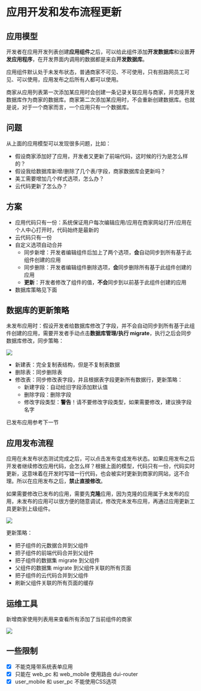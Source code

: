 
# 应用开发和发布流程更新

## 应用模型

开发者在应用开发列表创建**应用组件**之后，可以给此组件添加**开发数据库**和设置**开发应用程序**，在开发界面内调用的数据都是来自**开发数据库**。

应用组件默认处于未发布状态，普通商家不可见、不可使用，只有担路网员工可见、可以使用，应用发布之后所有人都可以使用。

商家从应用列表第一次添加某应用时会创建一条记录关联应用与商家，并克隆开发数据库作为商家的数据库。商家第二次添加某应用时，不会重新创建数据库。也就是说，对于一个商家而言，一个应用只有一个数据库。

## 问题

从上面的应用模型可以发现很多问题，比如：

- 假设商家添加好了应用，开发者又更新了前端代码，这时候的行为是怎么样的？
- 假设我给数据库新增/删除了几个表/字段，商家数据库会更新吗？
- 美工需要增加几个样式选项，怎么办？
- 云代码更新了怎么办？

## 方案

- 应用代码只有一份：系统保证用户每次编辑应用/应用在商家网站打开/应用在个人中心打开时，代码始终是最新的
- 云代码只有一份
- 自定义选项自动合并
  - 同步新增：开发者编辑组件后加上了两个选项，**会**自动同步到所有基于此组件创建的应用
  - 同步删除：开发者编辑组件删除选项，**会**同步删除所有基于此组件创建的应用
  - **更新**：开发者修改了组件的值，**不会**同步到以前基于此组件创建的应用
- 数据库策略见下面

## 数据库的更新策略

未发布应用时：假设开发者给数据库修改了字段，并不会自动同步到所有基于此组件创建的应用，需要开发者手动点击**数据库管理/执行 migrate**，执行之后会同步数据库修改，同步策略：

![](https://s2.d2scdn.com/2017/10/25/a1a0fbf2-e9c2-4679-a810-6b4289d76d1b/Jietu20171025-153522.png)

- 新建表：完全复制表结构，但是不复制表数据
- 删除表：同步删除表
- 修改表：同步修改表字段，并且根据表字段更新所有数据行，更新策略：
  - 新建字段：自动给旧字段添加默认值
  - 删除字段：删除字段
  - 修改字段类型：**警告**！请不要修改字段类型，如果需要修改，建议换字段名字

已发布应用参考下一节

## 应用发布流程

应用在未发布状态测试完成之后，可以点击发布变成发布状态。如果应用发布之后开发者继续修改应用代码，会怎么样？根据上面的模型，代码只有一份，代码实时更新，这意味着在开发时写错一行代码，也会被实时更新到商家的网站，这不合理。所以在应用发布之后，**禁止直接修改**。

如果需要修改已发布的应用，需要先**克隆**应用，因为克隆的应用属于未发布的应用，未发布的应用可以很方便的随意调试，修改完未发布应用，再通过应用更新工具更新到上级组件。

![](https://s2.d2scdn.com/2017/10/25/f6c58a3e-cd85-4669-952d-011c1b0f86af/Jietu20171025-153206.png)

更新策略：

- 把子组件的元数据合并到父组件
- 把子组件的前端代码合并到父组件
- 把子组件的数据集 migrate 到父组件
- 父组件的数据集 migrate 到父组件关联的所有页面
- 把子组件的云代码合并到父组件
- 刷新父组件关联的所有页面的缓存

## 运维工具

新增商家使用列表用来查看所有添加了当前组件的商家

![](https://s2.d2scdn.com/2017/10/25/f34d48df-6d07-4642-88a8-f50be9618ecb/Jietu20171025-153705.png)

## 一些限制

- [x] 不能克隆带系统表单应用
- [x] 只能在 web_pc 和 web_mobile 使用路由 dui-router
- [x] user_mobile 和 user_pc 不能使用CSS选项
